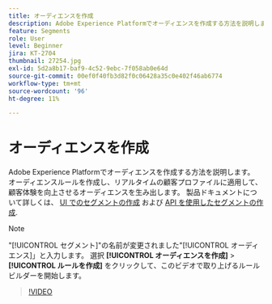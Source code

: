 ```yaml
---
title: オーディエンスを作成
description: Adobe Experience Platformでオーディエンスを作成する方法を説明します。
feature: Segments
role: User
level: Beginner
jira: KT-2704
thumbnail: 27254.jpg
exl-id: 5d2a8b17-baf9-4c52-9ebc-7f058ab0e64d
source-git-commit: 00ef0f40fb3d82f0c06428a35c0e402f46ab6774
workflow-type: tm+mt
source-wordcount: '96'
ht-degree: 11%

---
```


# オーディエンスを作成

Adobe Experience Platformでオーディエンスを作成する方法を説明します。 オーディエンスルールを作成し、リアルタイムの顧客プロファイルに適用して、顧客体験を向上させるオーディエンスを生み出します。 製品ドキュメントについて詳しくは、 [UI でのセグメントの作成](https://experienceleague.adobe.com/docs/experience-platform/segmentation/ui/overview.html?lang=ja) および [API を使用したセグメントの作成](https://experienceleague.adobe.com/docs/experience-platform/segmentation/tutorials/create-a-segment.html).

>[!NOTE]
>
> &quot;[!UICONTROL セグメント]&quot;の名前が変更されました&quot;[!UICONTROL オーディエンス]」と入力します。 選択 **[!UICONTROL オーディエンスを作成]** > **[!UICONTROL ルールを作成]** をクリックして、このビデオで取り上げるルールビルダーを開始します。

>[!VIDEO](https://video.tv.adobe.com/v/27254?learn=on)

